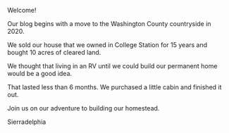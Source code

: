 Welcome!

Our blog begins with a move to the Washington County countryside in 2020.

We sold our house that we owned in College Station for 15 years and bought 10 acres of cleared land.

We thought that living in an RV until we could build our permanent home would be a good idea.

That lasted less than 6 months. We purchased a little cabin and finished it out.

Join us on our adventure to building our homestead.

Sierradelphia